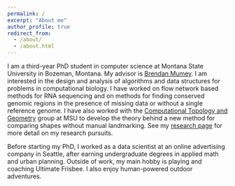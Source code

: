 ```yaml
---
permalink: /
excerpt: "About me"
author_profile: true
redirect_from:
  - /about/
  - /about.html
---
```

I am a third-year PhD student in computer science at Montana State University
in Bozeman, Montana.  My advisor is [Brendan
Mumey](https://brendanmumey.wordpress.com/).  I am interested in the design and
analysis of algorithms and data structures for problems in computational
biology. I have worked on flow network based methods for RNA sequencing and on
methods for finding conserved genomic regions in the presence of missing data
or without a single reference genome.
I have also worked with the [Computational Topology and
Geometry](https://www.cs.montana.edu/tda/index.html) group at MSU to develop
the theory behind a new method for comparing shapes without manual landmarking.
See my [research page](https://lgw2.github.io/research/) for more detail on my
research pursuits.

Before starting my PhD, I worked as a data scientist at an online advertising
company in Seattle, after earning undergraduate degrees in applied math and
urban planning.  Outside of work, my main hobby is playing and coaching
Ultimate Frisbee.  I also enjoy human-powered outdoor adventures.
